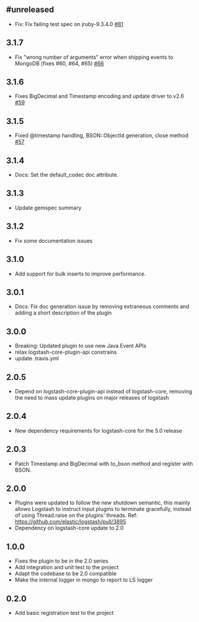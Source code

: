 ## #unreleased
  - Fix: Fix failing test spec on jruby-9.3.4.0 [#81](https://github.com/logstash-plugins/logstash-output-mongodb/pull/81)

## 3.1.7
  - Fix "wrong number of arguments" error when shipping events to MongoDB (fixes #60, #64, #65) [#66](https://github.com/logstash-plugins/logstash-output-mongodb/pull/66)

## 3.1.6
  - Fixes BigDecimal and Timestamp encoding and update driver to v2.6 [#59](https://github.com/logstash-plugins/logstash-output-mongodb/pull/59)

## 3.1.5
  - Fixed @timestamp handling, BSON::ObjectId generation, close method [#57](https://github.com/logstash-plugins/logstash-output-mongodb/pull/57)

## 3.1.4
  - Docs: Set the default_codec doc attribute.

## 3.1.3
  - Update gemspec summary

## 3.1.2
  - Fix some documentation issues

## 3.1.0
 - Add support for bulk inserts to improve performance.

## 3.0.1
 - Docs: Fix doc generation issue by removing extraneous comments and adding a short description of the plugin

## 3.0.0
 - Breaking: Updated plugin to use new Java Event APIs
 - relax logstash-core-plugin-api constrains
 - update .travis.yml

## 2.0.5
  - Depend on logstash-core-plugin-api instead of logstash-core, removing the need to mass update plugins on major releases of logstash

## 2.0.4
  - New dependency requirements for logstash-core for the 5.0 release

## 2.0.3
 - Patch Timestamp and BigDecimal with to_bson method and register with BSON.

## 2.0.0
 - Plugins were updated to follow the new shutdown semantic, this mainly allows Logstash to instruct input plugins to terminate gracefully,
   instead of using Thread.raise on the plugins' threads. Ref: https://github.com/elastic/logstash/pull/3895
 - Dependency on logstash-core update to 2.0

## 1.0.0
 - Fixes the plugin to be in the 2.0 series
 - Add integration and unit test to the project
 - Adapt the codebase to be 2.0 compatible
 - Make the internal logger in mongo to report to LS logger

## 0.2.0
 - Add basic registration test to the project
